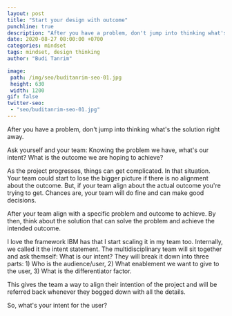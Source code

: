 ```yaml
---
layout: post
title: "Start your design with outcome"
punchline: true
description: "After you have a problem, don't jump into thinking what's the solution right away. Ask yourself and your team: Knowing the problem we have, what's our intent? What is the outcome we are hoping to achieve?"
date: 2020-08-27 08:00:00 +0700
categories: mindset
tags: mindset, design thinking
author: "Budi Tanrim"

image:
 path: /img/seo/buditanrim-seo-01.jpg
 height: 630
 width: 1200
gif: false
twitter-seo: 
 - "seo/buditanrim-seo-01.jpg"
---
```


After you have a problem, don't jump into thinking what's the solution right away.

Ask yourself and your team: Knowing the problem we have, what's our intent? What is the outcome we are hoping to achieve?

As the project progresses, things can get complicated. In that situation. Your team could start to lose the bigger picture if there is no alignment about the outcome. But, if your team align about the actual outcome you're trying to get. Chances are, your team will do fine and can make good decisions.

After your team align with a specific problem and outcome to achieve. By then, think about the solution that can solve the problem and achieve the intended outcome.

I love the framework IBM has that I start scaling it in my team too. Internally, we called it the intent statement. The multidisciplinary team will sit together and ask themself: What is our intent? They will break it down into three parts: 1) Who is the audience/user, 2) What enablement we want to give to the user, 3) What is the differentiator factor.

This gives the team a way to align their intention of the project and will be referred back whenever they bogged down with all the details.

So, what's your intent for the user?
